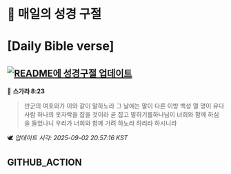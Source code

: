 # 🙏 매일의 성경 구절
# [Daily Bible verse]
## [![README에 성경구절 업데이트](https://github.com/DONGSUKA/first_test/actions/workflows/update-readme-bible.yml/badge.svg)](https://github.com/DONGSUKA/first_test/actions/workflows/update-readme-bible.yml)
<!-- START_BIBLE_VERSE -->
📖 **스가랴 8:23**
> 만군의 여호와가 이와 같이 말하노라 그 날에는 말이 다른 이방 백성 열 명이 유다 사람 하나의 옷자락을 잡을 것이라 곧 잡고 말하기를하나님이 너희와 함께 하심을 들었나니 우리가 너희와 함께 가려 하노라 하리라 하시니라

🕊️ _업데이트 시각: 2025-09-02 20:57:16 KST_
  <!-- END_BIBLE_VERSE -->
## GITHUB_ACTION
